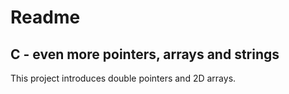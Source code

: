 <h1>Readme</h1>
<h2>C - even more pointers, arrays and strings</h2>
<p>This project introduces double pointers and 2D arrays.</p>
